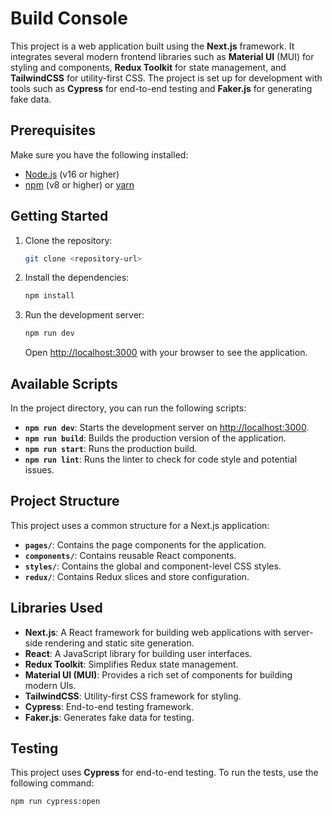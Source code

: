 # Build Console

This project is a web application built using the **Next.js** framework. It integrates several modern frontend libraries such as **Material UI** (MUI) for styling and components, **Redux Toolkit** for state management, and **TailwindCSS** for utility-first CSS. The project is set up for development with tools such as **Cypress** for end-to-end testing and **Faker.js** for generating fake data.

## Prerequisites

Make sure you have the following installed:

- [Node.js](https://nodejs.org/) (v16 or higher)
- [npm](https://www.npmjs.com/) (v8 or higher) or [yarn](https://yarnpkg.com/)

## Getting Started

1. Clone the repository:

    ```bash
    git clone <repository-url>
    ```

2. Install the dependencies:

    ```bash
    npm install
    ```

3. Run the development server:

    ```bash
    npm run dev
    ```

    Open [http://localhost:3000](http://localhost:3000) with your browser to see the application.

## Available Scripts

In the project directory, you can run the following scripts:

- **`npm run dev`**: Starts the development server on [http://localhost:3000](http://localhost:3000).
- **`npm run build`**: Builds the production version of the application.
- **`npm run start`**: Runs the production build.
- **`npm run lint`**: Runs the linter to check for code style and potential issues.

## Project Structure

This project uses a common structure for a Next.js application:

- **`pages/`**: Contains the page components for the application.
- **`components/`**: Contains reusable React components.
- **`styles/`**: Contains the global and component-level CSS styles.
- **`redux/`**: Contains Redux slices and store configuration.

## Libraries Used

- **Next.js**: A React framework for building web applications with server-side rendering and static site generation.
- **React**: A JavaScript library for building user interfaces.
- **Redux Toolkit**: Simplifies Redux state management.
- **Material UI (MUI)**: Provides a rich set of components for building modern UIs.
- **TailwindCSS**: Utility-first CSS framework for styling.
- **Cypress**: End-to-end testing framework.
- **Faker.js**: Generates fake data for testing.

## Testing

This project uses **Cypress** for end-to-end testing. To run the tests, use the following command:

```bash
npm run cypress:open
